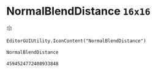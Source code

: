 # NormalBlendDistance `16x16`
<img src="/img/NormalBlendDistance.png" width=16 height=16>

``` CSharp
EditorGUIUtility.IconContent("NormalBlendDistance")
```
```
NormalBlendDistance
```
```
4594524772408933848
```
